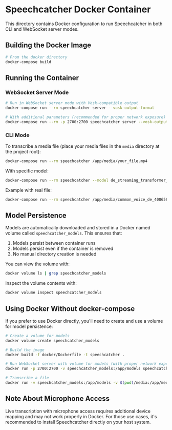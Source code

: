 # Speechcatcher Docker Container

This directory contains Docker configuration to run Speechcatcher in both CLI and WebSocket server modes.

## Building the Docker Image

```bash
# From the docker directory
docker-compose build
```

## Running the Container

### WebSocket Server Mode

```bash
# Run in WebSocket server mode with Vosk-compatible output
docker-compose run --rm speechcatcher server --vosk-output-format

# With additional parameters (recommended for proper network exposure)
docker-compose run --rm -p 2700:2700 speechcatcher server --vosk-output-format --model de_streaming_transformer_xl --port 2700 --host 0.0.0.0 --beamsize 5 --format wav --pool-size 2
```

### CLI Mode

To transcribe a media file (place your media files in the `media` directory at the project root):

```bash
docker-compose run --rm speechcatcher /app/media/your_file.mp4
```

With specific model:

```bash
docker-compose run --rm speechcatcher --model de_streaming_transformer_xl /app/media/your_file.mp4
```

Example with real file:

```bash
docker-compose run --rm speechcatcher /app/media/common_voice_de_40865860.wav --model de_streaming_transformer_xl
```

## Model Persistence

Models are automatically downloaded and stored in a Docker named volume called `speechcatcher_models`. This ensures that:

1. Models persist between container runs
2. Models persist even if the container is removed
3. No manual directory creation is needed

You can view the volume with:

```bash
docker volume ls | grep speechcatcher_models
```

Inspect the volume contents with:

```bash
docker volume inspect speechcatcher_models
```

## Using Docker Without docker-compose

If you prefer to use Docker directly, you'll need to create and use a volume for model persistence:

```bash
# Create a volume for models
docker volume create speechcatcher_models

# Build the image
docker build -f docker/Dockerfile -t speechcatcher .

# Run WebSocket server with volume for models (with proper network exposure)
docker run -p 2700:2700 -v speechcatcher_models:/app/models speechcatcher server --vosk-output-format --host 0.0.0.0

# Transcribe a file
docker run -v speechcatcher_models:/app/models -v $(pwd)/media:/app/media speechcatcher /app/media/your_file.mp4
```

## Note About Microphone Access

Live transcription with microphone access requires additional device mapping and may not work properly in Docker. For those use cases, it's recommended to install Speechcatcher directly on your host system. 